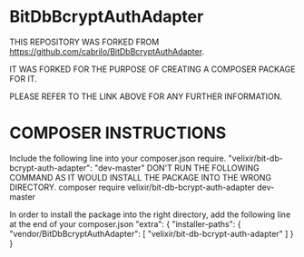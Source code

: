 BitDbBcryptAuthAdapter
======================

THIS REPOSITORY WAS FORKED FROM https://github.com/cabrilo/BitDbBcryptAuthAdapter.

IT WAS FORKED FOR THE PURPOSE OF CREATING A COMPOSER PACKAGE FOR IT.

PLEASE REFER TO THE LINK ABOVE FOR ANY FURTHER INFORMATION.

COMPOSER INSTRUCTIONS
======================
Include the following line into your composer.json require.
    "velixir/bit-db-bcrypt-auth-adapter": "dev-master"
DON'T RUN THE FOLLOWING COMMAND AS IT WOULD INSTALL THE PACKAGE INTO THE WRONG DIRECTORY.
    composer require velixir/bit-db-bcrypt-auth-adapter dev-master 

In order to install the package into the right directory, add the following line at the end of your composer.json 
"extra": {
    "installer-paths": {
      "vendor/BitDbBcryptAuthAdapter": [
        "velixir/bit-db-bcrypt-auth-adapter"
      ]
    }
}